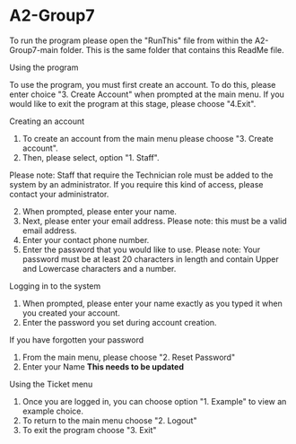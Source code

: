 # A2-Group7

To run the program please open the "RunThis" file from within the A2-Group7-main folder. This is the same folder that contains this ReadMe file.

Using the program

To use the program, you must first create an account. 
To do this, please enter choice "3. Create Account" when prompted at the main menu.
If you would like to exit the program at this stage, please choose "4.Exit".

Creating an account

1. To create an account from the main menu please choose "3. Create account".
2. Then, please select, option "1. Staff". 

Please note: Staff that require the Technician role must be added to the system by an administrator. If you require this kind of access, please contact your administrator.

2. When prompted, please enter your name. 
3. Next, please enter your email address. Please note: this must be a valid email address.
4. Enter your contact phone number.
5. Enter the password that you would like to use. Please note: Your password must be at least 20 characters in length and contain Upper and Lowercase characters and a number.

Logging in to the system

1. When prompted, please enter your name exactly as you typed it when you created your account.
2. Enter the password you set during account creation.

If you have forgotten your password

1. From the main menu, please choose "2. Reset Password"
2. Enter your Name **This needs to be updated**

Using the Ticket menu
1. Once you are logged in, you can choose option "1. Example" to view an example choice.
2. To return to the main menu choose "2. Logout"
3. To exit the program choose "3. Exit"
